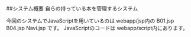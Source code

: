 ##システム概要
自らの持っている本を管理するシステム

今回のシステムでJavaScriptを用いているのは
webapp/jsp内の
B01.jsp
B04.jsp
Navi.jsp
です。
JavaScriptのコードは
webapp/script内にあります。
